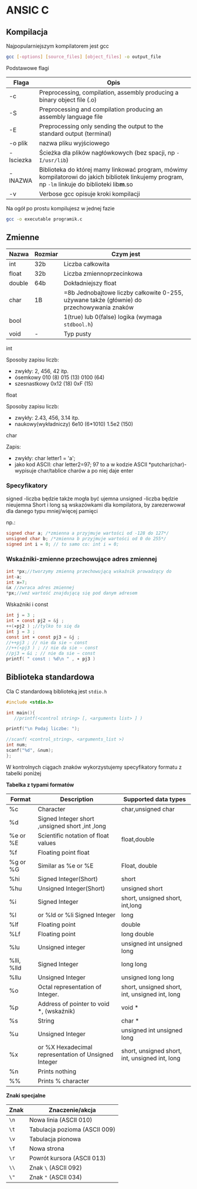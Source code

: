 # ANSIC C

## Kompilacja

Najpopularniejszym kompilatorem jest gcc

```bash
gcc [-options] [source_files] [object_files] -o output_file
```

Podstawowe flagi

| Flaga     | Opis                                                                                                                                               |
| --------- | -------------------------------------------------------------------------------------------------------------------------------------------------- |
| -c        | Preprocessing, compilation, assembly producing a binary object file (.o)                                                                           |
| -S        | Preprocessing and compilation producing an assembly language file                                                                                  |
| -E        | Preprocessing only sending the output to the standard output (terminal)                                                                            |
| -o plik   | nazwa pliku wyjściowego                                                                                                                            |
| -Isciezka | Ścieżka dla plików nagłówkowych (bez spacji, np `-I/usr/lib`)                                                                                      |
| -lNAZWA   | Biblioteka do której mamy linkować program, mówimy kompilatorowi do jakich bibliotek linkujemy program, np `-lm` linkuje do biblioteki lib**m**.so |
| -v        | Verbose gcc opisuje kroki kompilacji                                                                                                               |

Na ogół po prostu kompilujesz w jednej fazie

```bash
gcc -o executable programik.c
```

## Zmienne

| Nazwa  | Rozmiar | Czym jest                                                                                 |
| ------ | ------- | ----------------------------------------------------------------------------------------- |
| int    | 32b     | Liczba całkowita                                                                          |
| float  | 32b     | Liczba zmiennoprzecinkowa                                                                 |
| double | 64b     | Dokładniejszy float                                                                       |
| char   | 1B      | =8b Jednobajtowe liczby całkowite 0-255, używane także (głównie) do przechowywania znaków |
| bool   |         | 1(true) lub 0(false) logika (wymaga `stdbool.h`)                                          |
| void   | -       | Typ pusty                                                                                 |

int

Sposoby zapisu liczb:

- zwykły: 2, 456, 42 itp.
- ósemkowy 010 (8) 015 (13) 0100 (64)
- szesnastkowy 0x12 (18) 0xF (15)

float

Sposoby zapisu liczb:

- zwykły: 2.43, 456, 3.14 itp.
- naukowy(wykładniczy) 6e10 (6\*1010) 1.5e2 (150)

char

Zapis:

- zwykły: char letter1 = 'a';
- jako kod ASCII: char letter2=97; 97 to a w kodzie ASCII
  \*putchar(char)-wypisuje char/tablice charów a po niej daje enter

### Specyfikatory

signed -liczba będzie także mogła być ujemna
unsigned -liczba będzie nieujemna
Short i long są wskazówkami dla kompilatora, by zarezerwował dla
danego typu mniej/więcej pamięci

np.:

```c
signed char a; /*zmienna a przyjmuje wartości od -128 do 127*/
unsigned char b; /*zmienna b przyjmuje wartości od 0 do 255*/
signed int i = 0; // to samo co: int i = 0;
```

### Wskaźniki-zmienne przechowujące adres zmiennej

```c
int *px;//tworzymy zmienną przechowującą wskaźnik prowadzący do
int-a;
int x=7;
&x //zwraca adres zmiennej
*px;//weź wartość znajdującą się pod danym adresem
```

Wskaźniki i const

```c
int j = 3 ;
int ∗ const pj2 = &j ;
++(∗pj2 ) ;//tylko to się da
int j = 3 ;
const int ∗ const pj3 = &j ;
//++pj3 ; // nie da sie − const
//++(∗pj3 ) ; // nie da sie − const
//pj3 = &i ; // nie da sie − const
printf( " const : %d\n " , ∗ pj3 )
```


## Biblioteka standardowa

Cla C standardową biblioteką jest `stdio.h`

```c
#include <stdio.h>

int main(){
   //printf(<control string> [, <arguments list> ] )

printf("\n Podaj liczbe: ");

//scanf( <control_string>, <arguments_list >)
int num;
scanf("%d", &num);
};
```

W kontrolnych ciągach znaków wykorzystujemy specyfikatory formatu z tabelki poniżej


**Tabelka z typami formatów**

| Format     | Description                                          | Supported data types                           |
| ---------- | ---------------------------------------------------- | ---------------------------------------------- |
| %c         | Character                                            | char,unsigned char                             |
| %d         | Signed Integer short ,unsigned short ,int ,long      |
| %e or %E   | Scientific notation of float values                  | float,double                                   |
| %f         | Floating point float                                 |
| %g or %G   | Similar as %e or %E                                  | Float, double                                  |
| %hi        | Signed Integer(Short)                                | short                                          |
| %hu        | Unsigned Integer(Short)                              | unsigned short                                 |
| %i         | Signed Integer                                       | short, unsigned short, int,long                |
| %l         | or %ld or %li Signed Integer                         | long                                           |
| %lf        | Floating point                                       | double                                         |
| %Lf        | Floating point                                       | long double                                    |
| %lu        | Unsigned integer                                     | unsigned int unsigned long                     |
| %lli, %lld | Signed Integer                                       | long long                                      |
| %llu       | Unsigned Integer                                     | unsigned long long                             |
| %o         | Octal representation of Integer.                     | short, unsigned short, int, unsigned int, long |
| %p         | Address of pointer to void \*, (wskaźnik)            | void \*                                        |
| %s         | String                                               | char \*                                        |
| %u         | Unsigned Integer                                     | unsigned int unsigned long                     |
| %x         | or %X Hexadecimal representation of Unsigned Integer | short, unsigned short, int, unsigned int, long |
| %n         | Prints nothing                                       |                                                |
| %%         | Prints % character                                   |                                                |

**Znaki specjalne**

| Znak | Znaczenie/akcja               |
| ---- | ----------------------------- |
| `\n` | Nowa linia (ASCII 010)        |
| `\t` | Tabulacja pozioma (ASCII 009) |
| `\v` | Tabulacja pionowa             |
| `\f` | Nowa strona                   |
| `\r` | Powrót kursora (ASCII 013)    |
| `\\` | Znak `\` (ASCII 092)          |
| `\"` | Znak `"` (ASCII 034)          |
